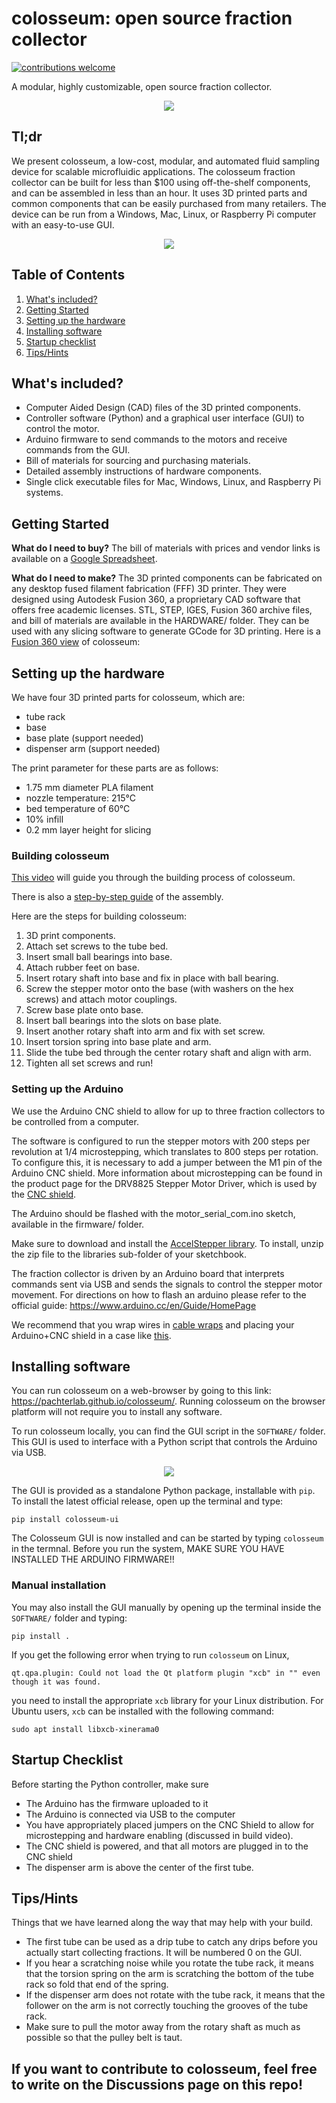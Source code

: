 # colosseum: open source fraction collector

[![contributions welcome](https://img.shields.io/badge/contributions-welcome-brightgreen.svg?style=flat)](https://github.com/dwyl/esta/issues)

<p>A modular, highly customizable, open source fraction collector.</p>

<p align="center">
  <img src="HARDWARE/colosseum_homeview.png">
</p>

## Tl;dr
We present colosseum, a low-cost, modular, and automated fluid sampling device for scalable microfluidic applications. The colosseum fraction collector can be built for less than $100 using off-the-shelf components, and can be assembled in less than an hour. It uses 3D printed parts and common components that can be easily purchased from many retailers. The device can be run from a Windows, Mac, Linux, or Raspberry Pi computer with an easy-to-use GUI.

<p align="center">
  <img src="HARDWARE/colosseum_movie.gif">
</p>

## Table of Contents
1. [What's included?](#whats-included)
2. [Getting Started](#getting-started)
3. [Setting up the hardware](#setting-up-the-hardware)
6. [Installing software](#installing-software)
7. [Startup checklist](#startup-checklist)
8. [Tips/Hints](#tipshints)


## What's included?
<ul>
  <li>Computer Aided Design (CAD) files of the 3D printed components.</li>
  <li>Controller software (Python) and a graphical user interface (GUI) to control the motor.</li>
  <li>Arduino firmware to send commands to the motors and receive commands from the GUI.</li>
  <li>Bill of materials for sourcing and purchasing materials.</li>
  <li>Detailed assembly instructions of hardware components.</li>
  <li>Single click executable files for Mac, Windows, Linux, and Raspberry Pi systems.</li>
</ul>

## Getting Started
__What do I need to buy?__
The bill of materials with prices and vendor links is available on a [Google Spreadsheet](https://docs.google.com/spreadsheets/d/1Z83jh0TSUGW6AqqXLzAsNthaGQMtfY0oZQ2VZEOLgi0/edit?usp=sharing).

__What do I need to make?__
The 3D printed components can be fabricated on any desktop fused filament fabrication (FFF) 3D printer. They were designed using Autodesk Fusion 360, a proprietary CAD software that offers free academic licenses. STL, STEP, IGES, Fusion 360 archive files, and bill of materials are available in the HARDWARE/ folder. They can be used with any slicing software to generate GCode for 3D printing. Here is a [Fusion 360 view](https://a360.co/3r0DND4) of colosseum:

## Setting up the hardware
We have four 3D printed parts for colosseum, which are:
<ul>
  <li> tube rack
  <li> base
  <li> base plate (support needed)
  <li> dispenser arm (support needed)
</ul>

The print parameter for these parts are as follows:
<ul>
  <li> 1.75 mm diameter PLA filament
  <li> nozzle temperature: 215°C
  <li> bed temperature of 60°C
  <li> 10% infill
  <li> 0.2 mm layer height for slicing
</ul>

### Building colosseum
[This video](https://youtu.be/yG7ECh5GO0o) will guide you through the building process of colosseum.

There is also a [step-by-step guide](https://www.protocols.io/private/C715264790E411EBAAD90A58A9FEAC02) of the assembly.

Here are the steps for building colosseum:
1. 3D print components.
2. Attach set screws to the tube bed.
3. Insert small ball bearings into base.
4. Attach rubber feet on base.
5. Insert rotary shaft into base and fix in place with ball bearing.
6. Screw the stepper motor onto the base (with washers on the hex screws) and attach motor couplings.
7. Screw base plate onto base.
8. Insert ball bearings into the slots on base plate.
9. Insert another rotary shaft into arm and fix with set screw.
10. Insert torsion spring into base plate and arm.
11. Slide the tube bed through the center rotary shaft and align with arm.
12. Tighten all set screws and run!

### Setting up the Arduino
We use the Arduino CNC shield to allow for up to three fraction collectors to be controlled from a computer.

The software is configured to run the stepper motors with 200 steps per revolution at 1/4 microstepping, which translates to 800 steps per rotation. To configure this, it is necessary to add a jumper between the M1 pin of the Arduino CNC shield. More information about microstepping can be found in the product page for the DRV8825 Stepper Motor Driver, which is used by the [CNC shield](http://www.zyltech.com/arduino-cnc-shield-instructions/).

The Arduino should be flashed with the motor_serial_com.ino sketch, available in the firmware/ folder.

Make sure to download and install the [AccelStepper library](https://www.airspayce.com/mikem/arduino/AccelStepper/). To install, unzip the zip file to the libraries sub-folder of your sketchbook.

The fraction collector is driven by an Arduino board that interprets commands sent via USB and sends the signals to control the stepper motor movement. For directions on how to flash an arduino please refer to the official guide: https://www.arduino.cc/en/Guide/HomePage

We recommend that you wrap wires in [cable wraps](https://www.amazon.com/dp/B07FW3GTXB/ref=cm_sw_r_tw_dp_fq83Fb2VRK9QQ?_x_encoding=UTF8&psc=1) and placing your Arduino+CNC shield in a case like [this](https://www.thingiverse.com/thing:3125495).

## Installing software
You can run colosseum on a web-browser by going to this link: https://pachterlab.github.io/colosseum/. Running colosseum on the browser platform will not require you to install any software.

To run colosseum locally, you can find the GUI script in the `SOFTWARE/` folder. This GUI is used to interface with a Python script that controls the Arduino via USB.

<p align="center">
  <img src="SOFTWARE/ui_screenshot.PNG">
</p>

The GUI is provided as a standalone Python package, installable with `pip`. To
install the latest official release, open up the terminal and type:
```
pip install colosseum-ui
```
The Colosseum GUI is now installed and can be started by typing `colosseum` in the termnal. Before you run the system, MAKE SURE YOU HAVE INSTALLED THE ARDUINO FIRMWARE!!

### Manual installation
You may also install the GUI manually by opening up the terminal inside the `SOFTWARE/` folder and typing:
```
pip install .
```

If you get the following error when trying to run `colosseum` on Linux,
```
qt.qpa.plugin: Could not load the Qt platform plugin "xcb" in "" even though it was found.
```
you need to install the appropriate `xcb` library for your Linux distribution.
For Ubuntu users, `xcb` can be installed with the following command:
```
sudo apt install libxcb-xinerama0
```

## Startup Checklist
Before starting the Python controller, make sure
<ul>
  <li> The Arduino has the firmware uploaded to it
  <li> The Arduino is connected via USB to the computer
  <li> You have appropriately placed jumpers on the CNC Shield to allow for microstepping and hardware enabling (discussed in build video).
  <li> The CNC shield is powered, and that all motors are plugged in to the CNC shield
  <li> The dispenser arm is above the center of the first tube.
</ul>

## Tips/Hints
Things that we have learned along the way that may help with your build.
<ul>
  <li> The first tube can be used as a drip tube to catch any drips before you actually start collecting fractions. It will be numbered 0 on the GUI.
  <li> If you hear a scratching noise while you rotate the tube rack, it means that the torsion spring on the arm is scratching the bottom of the tube rack so fold that end of the spring.
  <li> If the dispenser arm does not rotate with the tube rack, it means that the follower on the arm is not correctly touching the grooves of the tube rack.
  <li> Make sure to pull the motor away from the rotary shaft as much as possible so that the pulley belt is taut.
</ul>

## If you want to contribute to colosseum, feel free to write on the Discussions page on this repo!
